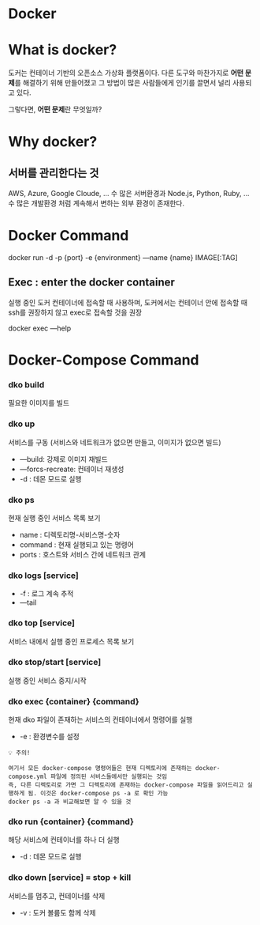 # Docker

# What is docker?

도커는 컨테이너 기반의 오픈소스 가상화 플랫폼이다. 다른 도구와 마찬가지로 **어떤 문제**를 해결하기 위해 만들어졌고 그 방법이 많은 사람들에게 인기를 끌면서 널리 사용되고 있다.

그렇다면, **어떤 문제**란 무엇일까?

# Why docker?

## 서버를 관리한다는 것

AWS, Azure, Google Cloude, ... 수 많은 서버환경과 Node.js, Python, Ruby, ... 수 많은 개발환경 처럼 계속해서 변하는 외부 환경이 존재한다. 

# Docker Command

docker run -d -p {port} -e {environment} —name {name} IMAGE[:TAG]

## Exec : enter the docker container

실행 중인 도커 컨테이너에 접속할 때 사용하며, 도커에서는 컨테이너 안에 접속할 때 ssh를 권장하지 않고 exec로 접속할 것을 권장

docker exec —help

# Docker-Compose Command

### dko build

필요한 이미지를 빌드

### dko up

서비스를 구동 (서비스와 네트워크가 없으면 만들고, 이미지가 없으면 빌드)

- —build: 강제로 이미지 재빌드
- —forcs-recreate: 컨테이너 재생성
- -d : 데몬 모드로 실행

### dko ps

현재 실행 중인 서비스 목록 보기

- name : 디렉토리명-서비스명-숫자
- command : 현재 실행되고 있는 명령어
- ports : 호스트와 서비스 간에 네트워크 관계

### dko logs [service]

- -f : 로그 계속 추적
- —tail

### dko top [service]

서비스 내에서 실행 중인 프로세스 목록 보기

### dko stop/start [service]

실행 중인 서비스 중지/시작

### dko exec {container} {command}

현재 dko 파일이 존재하는 서비스의 컨테이너에서 명령어를 실행

- -e : 환경변수를 설정

```
💡 주의!

여기서 모든 docker-compose 명령어들은 현재 디렉토리에 존재하는 docker-compose.yml 파일에 정의된 서비스들에서만 실행되는 것임
즉, 다른 디렉토리로 가면 그 디렉토리에 존재하는 docker-compose 파일을 읽어드리고 실행하게 됨. 이것은 docker-compose ps -a 로 확인 가능
docker ps -a 과 비교해보면 알 수 있을 것
```

### dko run {container} {command}

해당 서비스에 컨테이너를 하나 더 실행

- -d : 데몬 모드로 실행

### dko down [service] = stop + kill

서비스를 멈추고, 컨테이너를 삭제

- -v : 도커 볼륨도 함께 삭제